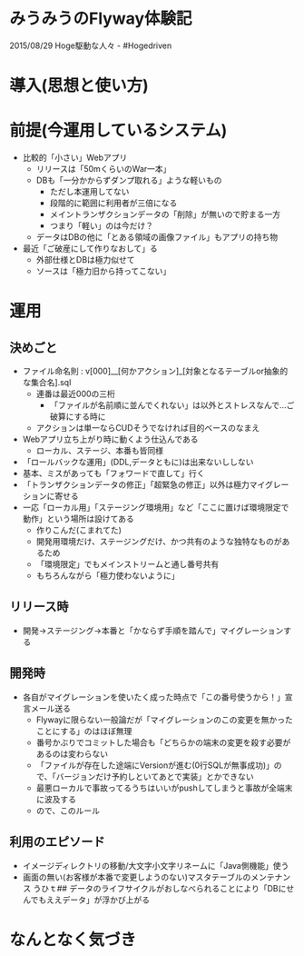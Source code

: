 # みうみうのFlyway体験記

2015/08/29 Hoge駆動な人々 - #Hogedriven

# 導入(思想と使い方)


# 前提(今運用しているシステム)

+ 比較的「小さい」Webアプリ
  + リリースは「50mくらいのWar一本」
  + DBも「一分かからずダンプ取れる」ような軽いもの
    + ただし本運用してない
    + 段階的に範囲に利用者が三倍になる
    + メイントランザクションデータの「削除」が無いので貯まる一方
    + つまり「軽い」のは今だけ？
  + データはDBの他に「とある領域の画像ファイル」もアプリの持ち物
+ 最近「ご破産にして作りなおして」る
  + 外部仕様とDBは極力似せて
  + ソースは「極力旧から持ってこない」


# 運用

## 決めごと

+ ファイル命名則 : v[000]__[何かアクション]_[対象となるテーブルor抽象的な集合名].sql
  + 連番は最近000の三桁
    + 「ファイルが名前順に並んでくれない」は以外とストレスなんで…ご破算にする時に
  + アクションは単一ならCUDそうでなければ目的ベースのなまえ
+ Webアプリ立ち上がり時に動くよう仕込んである
  + ローカル、ステージ、本番も皆同様
+ 「ロールバックな運用」(DDL,データともに)は出来ないししない
+ 基本、ミスがあっても「フォワードで直して」行く
+ 「トランザクションデータの修正」「超緊急の修正」以外は極力マイグレーションに寄せる
+ 一応「ローカル用」「ステージング環境用」など「ここに置けば環境限定で動作」という場所は設けてある
  + 作りこんだ(こまれてた)
  + 開発用環境だけ、ステージングだけ、かつ共有のような独特なものがあるため
  + 「環境限定」でもメインストリームと通し番号共有
  + もちろんながら「極力使わないように」

## リリース時

+ 開発->ステージング->本番と「かならず手順を踏んで」マイグレーションする

## 開発時

+ 各自がマイグレーションを使いたく成った時点で「この番号使うから！」宣言メール送る
  + Flywayに限らない一般論だが「マイグレーションのこの変更を無かったことにする」のはほぼ無理
  + 番号かぶりでコミットした場合も「どちらかの端末の変更を殺す必要があるのは変わらない
  + 「ファイルが存在した途端にVersionが進む(0行SQLが無事成功)」ので、「バージョンだけ予約しといてあとで実装」とかできない
  + 最悪ローカルで事故ってるうちはいいがpushしてしまうと事故が全端末に波及する
  + ので、このルール

## 利用のエピソード

+ イメージディレクトリの移動/大文字小文字リネームに「Java側機能」使う
+ 画面の無い(お客様が本番で変更しようのない)マスタテーブルのメンテナンス
うひｔ## データのライフサイクルがおしなべられることにより「DBにせんでもええデータ」が浮かび上がる
# なんとなく気づき

